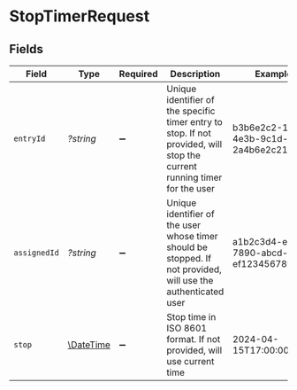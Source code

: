 # StopTimerRequest


## Fields

| Field                                                                                                                    | Type                                                                                                                     | Required                                                                                                                 | Description                                                                                                              | Example                                                                                                                  |
| ------------------------------------------------------------------------------------------------------------------------ | ------------------------------------------------------------------------------------------------------------------------ | ------------------------------------------------------------------------------------------------------------------------ | ------------------------------------------------------------------------------------------------------------------------ | ------------------------------------------------------------------------------------------------------------------------ |
| `entryId`                                                                                                                | *?string*                                                                                                                | :heavy_minus_sign:                                                                                                       | Unique identifier of the specific timer entry to stop. If not provided, will stop the current running timer for the user | b3b6e2c2-1f2a-4e3b-9c1d-2a4b6e2c21f2                                                                                     |
| `assignedId`                                                                                                             | *?string*                                                                                                                | :heavy_minus_sign:                                                                                                       | Unique identifier of the user whose timer should be stopped. If not provided, will use the authenticated user            | a1b2c3d4-e5f6-7890-abcd-ef1234567890                                                                                     |
| `stop`                                                                                                                   | [\DateTime](https://www.php.net/manual/en/class.datetime.php)                                                            | :heavy_minus_sign:                                                                                                       | Stop time in ISO 8601 format. If not provided, will use current time                                                     | 2024-04-15T17:00:00.000Z                                                                                                 |